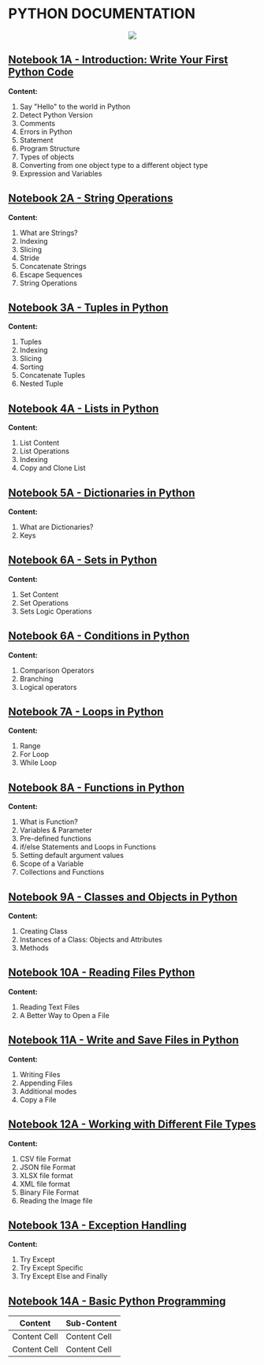 # **PYTHON DOCUMENTATION**

<p align="center">
  <img src="https://github.com/dikoharyadhanto/Python-Documentation/blob/974247b3085fe09dbd80183a2530a7727aa79c55/python.png" />
</p>


## [Notebook 1A - Introduction: Write Your First Python Code](https://github.com/dikoharyadhanto/Python-Documentation/blob/2417b03a17a7d096f6e26a082cbc472ddffd8bd2/PY0101EN-1-1-Write_your_first_python_code.ipynb)

**Content:**

1. Say "Hello" to the world in Python
2. Detect Python Version
3. Comments
4. Errors in Python
5. Statement
6. Program Structure
7. Types of objects
8. Converting from one object type to a different object type
9. Expression and Variables

## [Notebook 2A - String Operations](https://github.com/dikoharyadhanto/Python-Documentation/blob/45a890facf786a86ed7b9a7300dbdaf92abd22f7/PY0101EN-1-2-Strings.ipynb)

**Content:**

1. What are Strings?
2. Indexing
3. Slicing
4. Stride
5. Concatenate Strings
6. Escape Sequences
7. String Operations

## [Notebook 3A - Tuples in Python](https://github.com/dikoharyadhanto/Python-Documentation/blob/6b8fb014648071e3e576e78a206828a5e1c47974/PY0101EN-2-1-Tuples.ipynb)

**Content:**

1. Tuples
2. Indexing
3. Slicing
4. Sorting
5. Concatenate Tuples
6. Nested Tuple

## [Notebook 4A - Lists in Python](https://github.com/dikoharyadhanto/Python-Documentation/blob/150752f6703530caae48aedfb7895f3ee242bdea/PY0101EN-2-2-Lists.ipynb)

**Content:**

1. List Content
2. List Operations
3. Indexing
4. Copy and Clone List

## [Notebook 5A - Dictionaries in Python](https://github.com/dikoharyadhanto/Python-Documentation/blob/150752f6703530caae48aedfb7895f3ee242bdea/PY0101EN-2-3-Dictionaries.ipynb)

**Content:**

1. What are Dictionaries?
2. Keys

## [Notebook 6A - Sets in Python](https://github.com/dikoharyadhanto/Python-Documentation/blob/150752f6703530caae48aedfb7895f3ee242bdea/PY0101EN-2-4-Sets.ipynb)

**Content:**

1. Set Content
2. Set Operations
3. Sets Logic Operations

## [Notebook 6A - Conditions in Python](https://github.com/dikoharyadhanto/Python-Documentation/blob/150752f6703530caae48aedfb7895f3ee242bdea/PY0101EN-3-1-Conditions.ipynb)

**Content:**

1. Comparison Operators
2. Branching
3. Logical operators

## [Notebook 7A - Loops in Python](https://github.com/dikoharyadhanto/Python-Documentation/blob/150752f6703530caae48aedfb7895f3ee242bdea/PY0101EN-3-2-Loops.ipynb)

**Content:**

1. Range
2. For Loop
3. While Loop

## [Notebook 8A - Functions in Python](https://github.com/dikoharyadhanto/Python-Documentation/blob/150752f6703530caae48aedfb7895f3ee242bdea/PY0101EN-3-3-Functions.ipynb)

**Content:**

1. What is Function?
2. Variables & Parameter
3. Pre-defined functions
4. if/else Statements and Loops in Functions
5. Setting default argument values
6. Scope of a Variable
7. Collections and Functions

## [Notebook 9A - Classes and Objects in Python](https://github.com/dikoharyadhanto/Python-Documentation/blob/aac4b6e0778050171d0edb19a5fd0fad8942cce7/PY0101EN-3-4-Classes.ipynb)

**Content:**

1. Creating Class
2. Instances of a Class: Objects and Attributes
3. Methods

## [Notebook 10A - Reading Files Python](https://github.com/dikoharyadhanto/Python-Documentation/blob/aac4b6e0778050171d0edb19a5fd0fad8942cce7/PY0101EN-4-1-ReadFile.ipynb)

**Content:**

1. Reading Text Files
2. A Better Way to Open a File

## [Notebook 11A - Write and Save Files in Python](https://github.com/dikoharyadhanto/Python-Documentation/blob/aac4b6e0778050171d0edb19a5fd0fad8942cce7/PY0101EN-4-2-WriteFile.ipynb)

**Content:**

1. Writing Files
2. Appending Files
3. Additional modes
4. Copy a File

## [Notebook 12A - Working with Different File Types](https://github.com/dikoharyadhanto/Python-Documentation/blob/aac4b6e0778050171d0edb19a5fd0fad8942cce7/PY0101EN-5.4_WorkingWithDifferentFileTypes.ipynb)

**Content:**

1. CSV file Format
2. JSON file Format
3. XLSX file format
4. XML file format
5. Binary File Format
6. Reading the Image file

## [Notebook 13A - Exception Handling](https://github.com/dikoharyadhanto/Python-Documentation/blob/aac4b6e0778050171d0edb19a5fd0fad8942cce7/3-1.2ExcecptionHandling.ipynb)

**Content:**

1. Try Except
2. Try Except Specific
3. Try Except Else and Finally

## [Notebook 14A - Basic Python Programming](https://github.com/dikoharyadhanto/Python-Documentation/blob/1e2a193bcab3084a936deda95883c65499b1c913/Basic_Programming_Python.ipynb)

| **Content**   | **Sub-Content**  |
| ------------- | -------------    |
| Content Cell  | Content Cell     |
| Content Cell  | Content Cell     |
